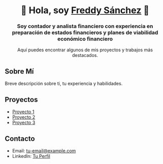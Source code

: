 <div align="center">
<h1 align="center">👋 Hola, soy <a href="https://aristi.dev">Freddy Sánchez</a> 👋</h1>
<h3>Soy contador y analista financiero con experiencia en preparación de estados financieros y planes de viabilidad económico financiero</h3> 
<p>Aquí puedes encontrar algunos de mis proyectos y trabajos más destacados.</p>
</div>

## Sobre Mí

Breve descripción sobre ti, tu experiencia y habilidades.

## Proyectos

- [Proyecto 1](#)
- [Proyecto 2](#)
- [Proyecto 3](#)

## Contacto

- Email: tu-email@example.com
- LinkedIn: [Tu Perfil](https://www.linkedin.com/in/tu-perfil)
